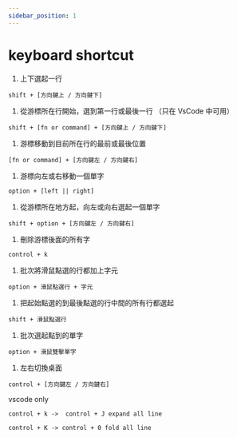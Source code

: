 ```yaml
---
sidebar_position: 1
---
```


# keyboard shortcut

1. 上下選起一行

`shift + [方向鍵上 / 方向鍵下]`

1. 從游標所在行開始，選到第一行或最後一行 （只在 VsCode 中可用）

`shift + [fn or command] + [方向鍵上 / 方向鍵下]`

1. 游標移動到目前所在行的最前或最後位置

`[fn or command] + [方向鍵左 / 方向鍵右]`

1. 游標向左或右移動一個單字

`option + [left || right]`

1. 從游標所在地方起，向左或向右選起一個單字

`shift + option + [方向鍵左 / 方向鍵右]`

1. 刪除游標後面的所有字

`control + k`

1. 批次將滑鼠點選的行都加上字元

`option + 滑鼠點選行 + 字元`

1. 把起始點選的到最後點選的行中間的所有行都選起

`shift + 滑鼠點選行`

1. 批次選起點到的單字

`option + 滑鼠雙擊單字`

1. 左右切換桌面

`control + [方向鍵左 / 方向鍵右]`

vscode only

```
control + k ->  control + J expand all line

control + K -> control + 0 fold all line
```
